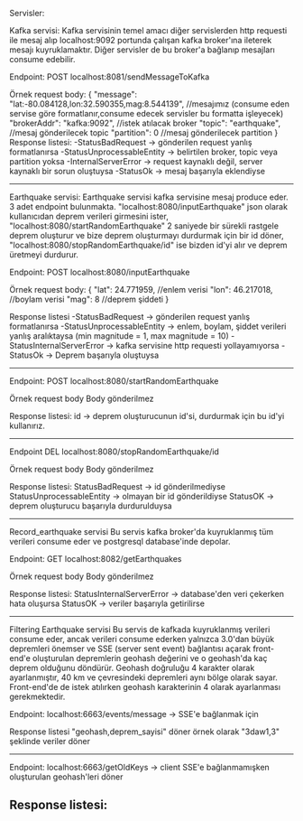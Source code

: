 Servisler:

Kafka servisi: 
Kafka servisinin temel amacı diğer servislerden http requesti ile mesaj alıp localhost:9092 portunda çalışan kafka broker'ına ileterek
mesajı kuyruklamaktır. Diğer servisler de bu broker'a bağlanıp mesajları consume edebilir. 

Endpoint: 
POST localhost:8081/sendMessageToKafka

Örnek request body:
{
    "message": "lat:-80.084128,lon:32.590355,mag:8.544139", //mesajımız (consume eden servise göre formatlanır,consume edecek servisler bu formatta işleyecek)
    "brokerAddr": "kafka:9092",  							//istek atılacak broker
    "topic": "earthquake",									//mesaj gönderilecek topic
    "partition": 0											//mesaj gönderilecek partition
}
Response listesi:
-StatusBadRequest -> gönderilen request yanlış formatlanırsa
-StatusUnprocessableEntity -> belirtilen broker, topic veya partition yoksa
-InternalServerError -> request kaynaklı  değil, server kaynaklı bir sorun oluştuysa
-StatusOk -> mesaj başarıyla eklendiyse

--------------------------------------------------------------------------------------------

Earthquake servisi:
Earthquake servisi kafka servisine mesaj produce eder. 3 adet endpoint bulunmakta. "localhost:8080/inputEarthquake" json olarak kullanıcıdan deprem verileri girmesini  ister, "localhost:8080/startRandomEarthquake" 2 saniyede bir sürekli rastgele deprem oluşturur ve bize deprem oluşturmayı durdurmak için bir id döner, 
"localhost:8080/stopRandomEarthquake/id" ise bizden id'yi alır ve deprem üretmeyi durdurur.

Endpoint:
POST localhost:8080/inputEarthquake

Örnek request body:
{
    "lat": 24.771959, //enlem verisi
    "lon": 46.217018, //boylam verisi
    "mag": 8		  //deprem şiddeti
}

Response listesi
-StatusBadRequest -> gönderilen request yanlış formatlanırsa
-StatusUnprocessableEntity -> enlem, boylam, şiddet verileri yanlış aralıktaysa (min magnitude = 1, max magnitude = 10)
-StatusInternalServerError -> kafka servisine http requesti yollayamıyorsa
-StatusOk -> Deprem başarıyla oluştuysa

**********************************

Endpoint:
POST localhost:8080/startRandomEarthquake

Örnek request body
Body gönderilmez

Response listesi:
id -> deprem oluşturucunun id'si, durdurmak için bu id'yi kullanırız.

**********************************

Endpoint
DEL localhost:8080/stopRandomEarthquake/id

Örnek request body
Body gönderilmez

Response listesi:
StatusBadRequest -> id gönderilmediyse
StatusUnprocessableEntity -> olmayan bir id gönderildiyse
StatusOK -> deprem oluşturucu başarıyla durdurulduysa

----------------------------------------------------------------------------------------------


Record_earthquake servisi
Bu servis kafka broker'da kuyruklanmış tüm verileri consume eder ve postgresql database'inde depolar. 

Endpoint:
GET localhost:8082/getEarthquakes

Örnek request body
Body gönderilmez

Response listesi:
StatusInternalServerError -> database'den veri çekerken hata oluşursa
StatusOK -> veriler başarıyla getirilirse

---------------------------------------------------------------------------------------------

Filtering Earthquake servisi
Bu servis de kafkada kuyruklanmış verileri consume eder, ancak verileri consume ederken yalnızca 3.0'dan büyük depremleri önemser ve SSE (server sent event) bağlantısı açarak front-end'e oluşturulan depremlerin geohash değerini ve o geohash'da kaç deprem olduğunu döndürür. Geohash doğruluğu 4 karakter olarak ayarlanmıştır, 40 km ve çevresindeki depremleri aynı bölge olarak sayar. Front-end'de de istek atılırken geohash karakterinin 4 olarak ayarlanması gerekmektedir.

Endpoint:
localhost:6663/events/message -> SSE'e bağlanmak için

Response listesi
"geohash,deprem_sayisi" döner örnek olarak "3daw1,3" şeklinde veriler döner


******************************

Endpoint:
localhost:6663/getOldKeys -> client SSE'e bağlanmamışken oluşturulan geohash'leri döner

Response listesi:
-